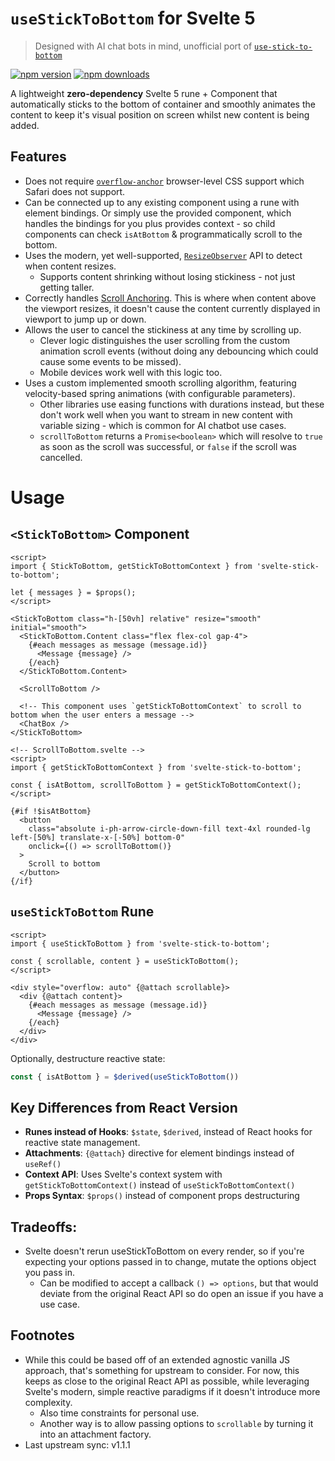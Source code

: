 # `useStickToBottom` for Svelte 5

> Designed with AI chat bots in mind, unofficial port of [`use-stick-to-bottom`](https://www.npmjs.com/package/use-stick-to-bottom)

[![npm version](https://img.shields.io/npm/v/svelte-stick-to-bottom.svg?style=flat-square)](https://www.npmjs.com/package/svelte-stick-to-bottom)
[![npm downloads](https://img.shields.io/npm/dm/svelte-stick-to-bottom.svg?style=flat-square)](https://www.npmjs.com/package/svelte-stick-to-bottom)

<!-- TODO:
[![Demo](https://img.shields.io/badge/StackBlitz-Demo-blue.svg?style=flat-square)](https://stackblitz.com/~/github.com/samdenty/svelte-stick-to-bottom?file=demo/Demo.svelte)
-->

A lightweight **zero-dependency** Svelte 5 rune + Component that automatically sticks to the bottom of container and smoothly animates the content to keep it's visual position on screen whilst new content is being added.

## Features

- Does not require [`overflow-anchor`](https://developer.mozilla.org/en-US/docs/Web/CSS/overflow-anchor) browser-level CSS support which Safari does not support.
- Can be connected up to any existing component using a rune with element bindings. Or simply use the provided component, which handles the bindings for you plus provides context - so child components can check `isAtBottom` & programmatically scroll to the bottom.
- Uses the modern, yet well-supported, [`ResizeObserver`](https://developer.mozilla.org/en-US/docs/Web/API/ResizeObserver) API to detect when content resizes.
  - Supports content shrinking without losing stickiness - not just getting taller.
- Correctly handles [Scroll Anchoring](https://developer.mozilla.org/en-US/docs/Web/CSS/overflow-anchor/Guide_to_scroll_anchoring). This is where when content above the viewport resizes, it doesn't cause the content currently displayed in viewport to jump up or down.
- Allows the user to cancel the stickiness at any time by scrolling up.
  - Clever logic distinguishes the user scrolling from the custom animation scroll events (without doing any debouncing which could cause some events to be missed).
  - Mobile devices work well with this logic too.
- Uses a custom implemented smooth scrolling algorithm, featuring velocity-based spring animations (with configurable parameters).
  - Other libraries use easing functions with durations instead, but these don't work well when you want to stream in new content with variable sizing - which is common for AI chatbot use cases.
  - `scrollToBottom` returns a `Promise<boolean>` which will resolve to `true` as soon as the scroll was successful, or `false` if the scroll was cancelled.

# Usage

## `<StickToBottom>` Component

```svelte
<script>
import { StickToBottom, getStickToBottomContext } from 'svelte-stick-to-bottom';

let { messages } = $props();
</script>

<StickToBottom class="h-[50vh] relative" resize="smooth" initial="smooth">
  <StickToBottom.Content class="flex flex-col gap-4">
    {#each messages as message (message.id)}
      <Message {message} />
    {/each}
  </StickToBottom.Content>

  <ScrollToBottom />

  <!-- This component uses `getStickToBottomContext` to scroll to bottom when the user enters a message -->
  <ChatBox />
</StickToBottom>
```

```svelte
<!-- ScrollToBottom.svelte -->
<script>
import { getStickToBottomContext } from 'svelte-stick-to-bottom';

const { isAtBottom, scrollToBottom } = getStickToBottomContext();
</script>

{#if !$isAtBottom}
  <button
    class="absolute i-ph-arrow-circle-down-fill text-4xl rounded-lg left-[50%] translate-x-[-50%] bottom-0"
    onclick={() => scrollToBottom()}
  >
    Scroll to bottom
  </button>
{/if}
```

## `useStickToBottom` Rune

```svelte
<script>
import { useStickToBottom } from 'svelte-stick-to-bottom';

const { scrollable, content } = useStickToBottom();
</script>

<div style="overflow: auto" {@attach scrollable}>
  <div {@attach content}>
    {#each messages as message (message.id)}
      <Message {message} />
    {/each}
  </div>
</div>
```

Optionally, destructure reactive state:

```js
const { isAtBottom } = $derived(useStickToBottom())
```

## Key Differences from React Version

- **Runes instead of Hooks**: `$state`, `$derived`, instead of React hooks for reactive state management.
- **Attachments**: `{@attach}` directive for element bindings instead of `useRef()`
- **Context API**: Uses Svelte's context system with `getStickToBottomContext()` instead of `useStickToBottomContext()`
- **Props Syntax**: `$props()` instead of component props destructuring

## Tradeoffs:

- Svelte doesn't rerun useStickToBottom on every render, so if you're expecting your options passed in to change, mutate the options object you pass in.
  - Can be modified to accept a callback `() => options`, but that would deviate from the original React API so do open an issue if you have a use case.

## Footnotes

- While this could be based off of an extended agnostic vanilla JS approach, that's something for upstream to consider. For now, this keeps as close to the original React API as possible, while leveraging Svelte's modern, simple reactive paradigms if it doesn't introduce more complexity.
  - Also time constraints for personal use.
  - Another way is to allow passing options to `scrollable` by turning it into an attachment factory.
- Last upstream sync: v1.1.1

